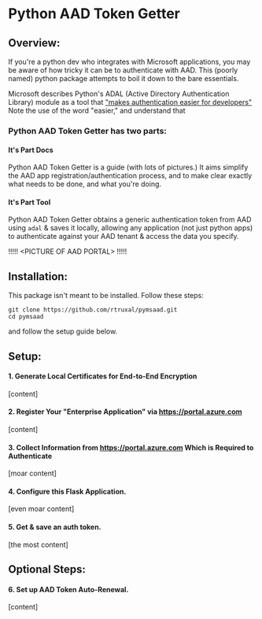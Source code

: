 Python AAD Token Getter
=======================
## Overview:
If you're a python dev who integrates with Microsoft applications, you may be aware of how tricky it can be to authenticate with AAD. 
This (poorly named) python package attempts to boil it down to the bare essentials.  

Microsoft describes Python's ADAL (Active Directory Authentication Library) module as a tool that ["makes authentication easier for developers"](https://docs.microsoft.com/en-us/azure/active-directory/develop/active-directory-authentication-libraries)
Note the use of the word "easier," and understand that 

### Python AAD Token Getter has two parts:
#### It's Part Docs
Python AAD Token Getter is a guide (with lots of pictures.) It aims simplify the AAD app registration/authentication process, and to make clear exactly what needs to be done, and what you're doing.
#### It's Part Tool
Python AAD Token Getter obtains a generic authentication token from AAD using `adal` & saves it locally, allowing any application (not just python apps) to authenticate against your AAD tenant & access the data you specify. 


!!!!!
\<PICTURE OF AAD PORTAL\>
!!!!!

## Installation:

This package isn't meant to be installed. Follow these steps:
```
git clone https://github.com/rtruxal/pymsaad.git
cd pymsaad
```
and follow the setup guide below.

## Setup:

#### 1. Generate Local Certificates for End-to-End Encryption 
[content]

#### 2. Register Your "Enterprise Application" via https://portal.azure.com
[content]

#### 3. Collect Information from https://portal.azure.com Which is Required to Authenticate
[moar content]

#### 4. Configure this Flask Application.
[even moar content]

#### 5. Get & save an auth token.
[the most content]

## Optional Steps:
#### 6. Set up AAD Token Auto-Renewal.
[content]